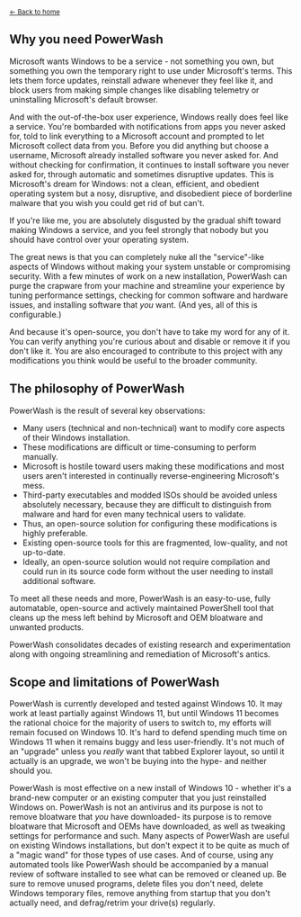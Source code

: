 <sup>[← Back to home](https://github.com/UniverseCraft/WindowsPowerWash/tree/main/README.md)</sup>

## Why you need PowerWash

Microsoft wants Windows to be a service - not something you own, but something you own the temporary right to use under Microsoft's terms. This lets them force updates, reinstall adware whenever they feel like it, and block users from making simple changes like disabling telemetry or uninstalling Microsoft's default browser. 

And with the out-of-the-box user experience, Windows really does feel like a service. You're bombarded with notifications from apps you never asked for, told to link everything to a Microsoft account and prompted to let Microsoft collect data from you. Before you did anything but choose a username, Microsoft already installed software you never asked for. And without checking for confirmation, it continues to install software you never asked for, through automatic and sometimes disruptive updates. This is Microsoft's dream for Windows: not a clean, efficient, and obedient operating system but a nosy, disruptive, and disobedient piece of borderline malware that you wish you could get rid of but can't.

If you're like me, you are absolutely disgusted by the gradual shift toward making Windows a service, and you feel strongly that nobody but you should have control over your operating system.

The great news is that you can completely nuke all the "service"-like aspects of Windows without making your system unstable or compromising security. With a few minutes of work on a new installation, PowerWash can purge the crapware from your machine and streamline your experience by tuning performance settings, checking for common software and hardware issues, and installing software that _you_ want. (And yes, all of this is configurable.)

And because it's open-source, you don't have to take my word for any of it. You can verify anything you're curious about and disable or remove it if you don't like it. You are also encouraged to contribute to this project with any modifications you think would be useful to the broader community.


## The philosophy of PowerWash

PowerWash is the result of several key observations:

* Many users (technical and non-technical) want to modify core aspects of their Windows installation.
* These modifications are difficult or time-consuming to perform manually.
* Microsoft is hostile toward users making these modifications and most users aren't interested in continually reverse-engineering Microsoft's mess.
* Third-party executables and modded ISOs should be avoided unless absolutely necessary, because they are difficult to distinguish from malware and hard for even many technical users to validate.
* Thus, an open-source solution for configuring these modifications is highly preferable.
* Existing open-source tools for this are fragmented, low-quality, and not up-to-date.
* Ideally, an open-source solution would not require compilation and could run in its source code form without the user needing to install additional software.

To meet all these needs and more, PowerWash is an easy-to-use, fully automatable, open-source and actively maintained PowerShell tool that cleans up the mess left behind by Microsoft and OEM bloatware and unwanted products.

PowerWash consolidates decades of existing research and experimentation along with ongoing streamlining and remediation of Microsoft's antics.


## Scope and limitations of PowerWash

PowerWash is currently developed and tested against Windows 10. It may work at least partially against Windows 11, but until Windows 11 becomes the rational choice for the majority of users to switch to, my efforts will remain focused on Windows 10. It's hard to defend spending much time on Windows 11 when it remains buggy and less user-friendly. It's not much of an "upgrade" unless you _really_ want that tabbed Explorer layout, so until it actually is an upgrade, we won't be buying into the hype- and neither should you.

PowerWash is most effective on a new install of Windows 10 - whether it's a brand-new computer or an existing computer that you just reinstalled Windows on. PowerWash is not an antivirus and its purpose is not to remove bloatware that _you_ have downloaded- its purpose is to remove bloatware that Microsoft and OEMs have downloaded, as well as tweaking settings for performance and such. Many aspects of PowerWash are useful on existing Windows installations, but don't expect it to be quite as much of a "magic wand" for those types of use cases. And of course, using any automated tools like PowerWash should be accompanied by a manual review of software installed to see what can be removed or cleaned up. Be sure to remove unused programs, delete files you don't need, delete Windows temporary files, remove anything from startup that you don't actually need, and defrag/retrim your drive(s) regularly.
